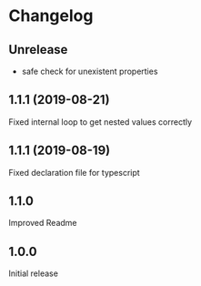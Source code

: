 # Changelog

## Unrelease
* safe check for unexistent properties

## 1.1.1 (2019-08-21)
Fixed internal loop to get nested values correctly

## 1.1.1 (2019-08-19)
Fixed declaration file for typescript

## 1.1.0
Improved Readme

## 1.0.0
Initial release
